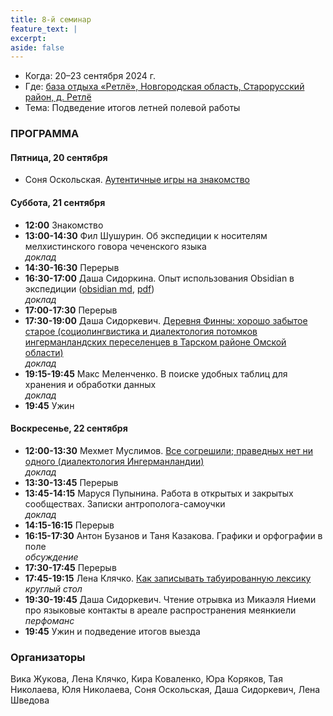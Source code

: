 ```yaml
---
title: 8-й семинар
feature_text: |
excerpt: 
aside: false
---
```


- Когда: 20–23 сентября 2024 г.
- Где: [база отдыха «Ретлё», Новгородская область, Старорусский район, д. Ретлё](https://maps.app.goo.gl/wxm694xdcRfsQfnTA)
- Тема: Подведение итогов летней полевой работы
  
### ПРОГРАММА

#### Пятница, 20 сентября

- Соня Оскольская. [Аутентичные игры на знакомство](https://knife.media/relating-games/)
  
#### Суббота, 21 сентября

- **12:00** Знакомство
- **13:00-14:30** Фил Шушурин. Об экспедиции к носителям мелхистинского говора чеченского языка  
*доклад*
- **14:30-16:30** Перерыв
- **16:30-17:00** Даша Сидоркина. Опыт использования Obsidian в экспедиции ([obsidian md](/assets/files/8_sidorkina.md), [pdf](/assets/files/8_sidorkina.pdf))   
*доклад*
- **17:00-17:30** Перерыв
- **17:30-19:00** Даша Сидоркевич. [Деревня Финны: хорошо забытое старое (социолингвистика и диалектология потомков ингерманландских переселенцев в Тарском районе Омской области)](/assets/files/8_sidorkevich.pdf)  
*доклад*
- **19:15-19:45** Макс Меленченко. В поиске удобных таблиц для хранения и обработки данных  
*доклад*
- **19:45** Ужин

#### Воскресенье, 22 сентября

- **12:00-13:30** Мехмет Муслимов. [Все согрешили; праведных нет ни одного (диалектология Ингерманландии)](/assets/files/8_muslimov.pdf)  
*доклад*
- **13:30-13:45** Перерыв
- **13:45-14:15** Маруся Пупынина. Работа в открытых и закрытых сообществах. Записки антрополога-самоучки   
*доклад*
- **14:15-16:15** Перерыв
- **16:15-17:30** Антон Бузанов и Таня Казакова. Графики и орфографии в поле  
*обсуждение*
- **17:30-17:45** Перерыв
- **17:45-19:15** Лена Клячко. [Как записывать табуированную лексику](/assets/files/8_klyachko.pdf)  
*круглый стол*
- **19:30-19:45** Даша Сидоркевич. Чтение отрывка из Микаэля Ниеми про языковые контакты в ареале распространения меянкиели  
*перфоманс*
- **19:45** Ужин и подведение итогов выезда

### Организаторы

Вика Жукова, Лена Клячко, Кира Коваленко, Юра Коряков, Тая Николаева, Юля Николаева, Соня Оскольская, Даша Сидоркевич, Лена Шведова
